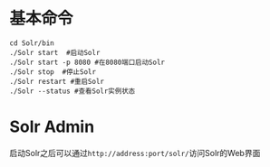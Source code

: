 # 基本命令

```
cd Solr/bin
./Solr start  #启动Solr
./Solr start -p 8080 #在8080端口启动Solr
./Solr stop  #停止Solr
./Solr restart #重启Solr
./Solr --status #查看Solr实例状态
```

# Solr Admin

启动Solr之后可以通过`http://address:port/solr/`访问Solr的Web界面





